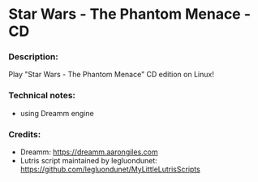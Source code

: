 # Star Wars - The Phantom Menace - CD
### Description:
Play "Star Wars - The Phantom Menace" CD edition on Linux!
### Technical notes:
- using Dreamm engine
### Credits:
- Dreamm: https://dreamm.aarongiles.com
- Lutris script maintained by legluondunet: https://github.com/legluondunet/MyLittleLutrisScripts
